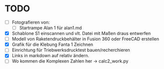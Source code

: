 # TODO

- [ ] Fotografieren von:
  - [ ] Startrampe Alan 1 für alan1.md
- [X] Schablone S1 einscannen und vlt. Datei mit Maßen draus entwerfen
- [ ] Modell von Raketendruckbehälter in Fusion 360 oder FreeCAD erstellen
- [X] Grafik für die Klebung Fanta 1 Zeichnen
- [ ] Einrichtung für Triebwerksdrucktest bauen/recherchieren
- [X] Links in markdown auf relativ ändern.
- [ ] Wo kommen die Komplexen Zahlen her -> calc2_work.py